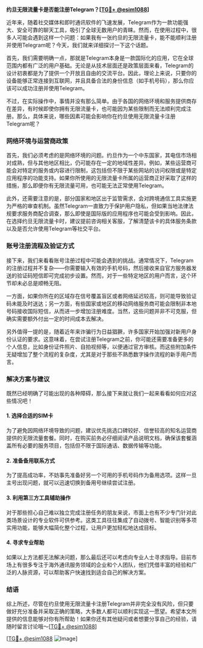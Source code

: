 **约旦无限流量卡是否能注册Telegram？[[TG💪+ @esim1088](https://t.me/s/esim1088)]**

近年来，随着社交媒体和即时通讯软件的飞速发展，Telegram作为一款功能强大、安全可靠的聊天工具，吸引了全球无数用户的青睐。然而，在使用过程中，很多人可能会遇到这样一个问题：如果我有一张约旦的无限流量卡，能不能顺利注册并使用Telegram呢？今天，我们就来详细探讨一下这个话题。

首先，我们需要明确一点，那就是Telegram本身是一款国际化的应用，它在全球范围内都有广泛的用户基础。无论是从技术层面还是政策层面来看，Telegram的设计初衷都是为了提供一个开放且自由的交流平台。因此，理论上来说，只要你的设备能够正常连接到互联网，并且具备合法的身份信息（如手机号码），那么你应该可以成功注册并使用Telegram。

不过，在实际操作中，事情并没有那么简单。由于各国的网络环境和服务提供商存在差异，有时候即使你拥有无限流量卡，也可能因为某些限制而无法顺利完成注册。那么，具体来说，哪些因素可能会影响你在约旦使用无限流量卡注册Telegram呢？

### 网络环境与运营商政策

首先，我们必须考虑的是网络环境的问题。约旦作为一个中东国家，其电信市场相对成熟，但与其他地区相比，仍可能存在一定的地域性差异。例如，某些运营商可能会对特定的服务或内容进行限制，这包括但不限于某些网站的访问权限或是特定应用程序的功能支持。如果你所使用的无限流量卡所属的运营商正好采取了这样的措施，那么即便你有无限流量可用，也可能无法正常使用Telegram。

此外，还需要注意的是，部分国家和地区出于监管需求，会对跨境通信工具实施更为严格的审查机制。虽然Telegram一直致力于保护用户隐私，但如果当地法律法规要求服务商配合调查，那么即使是国际版的应用程序也可能会受到影响。因此，在选择约旦无限流量卡时，建议提前咨询相关客服，了解清楚该卡的具体服务条款以及是否允许使用Telegram等社交平台。

### 账号注册流程及验证方式

接下来，我们来看看账号注册过程中可能会遇到的挑战。通常情况下，Telegram的注册过程并不复杂——你需要输入有效的手机号码，然后接收来自官方服务器发送的验证码短信即可完成初步设置。然而，对于一些特定地区的用户而言，这个环节却未必总是顺畅无阻。

一方面，如果你所在的区域存在信号覆盖盲区或者网络延迟较高，则可能导致验证码未能及时送达；另一方面，有些国家或地区的移动网络服务商可能会限制非本地号码接收国际短信，从而进一步增加注册难度。当然，这些问题并非不可克服，但确实需要额外付出一定的时间成本去解决。

另外值得一提的是，随着近年来诈骗行为日益猖獗，许多国家开始加强对新用户身份认证的要求。这意味着，在尝试注册Telegram之前，你可能还需要准备更多的个人信息，比如身份证件照片、自拍视频等，以便通过官方审核。而这些附加条件无疑增加了整个流程的复杂度，尤其是对于那些不熟悉数字操作流程的新手用户而言。

### 解决方案与建议

既然已经明确了可能出现的各种障碍，那么接下来就让我们一起来看看如何应对这些情况吧！

#### 1. 选择合适的SIM卡
为了避免因网络环境导致的问题，建议优先挑选口碑较好、信誉较高的知名运营商提供的无限流量套餐。同时，在购买前务必仔细阅读产品说明文档，确保该套餐涵盖所有必要的服务项目，包括但不限于国际通话、数据传输等功能。

#### 2. 准备备用联系方式
为了提高成功率，不妨事先准备好另一个可用的手机号码作为备用选项。这样一旦主号出现问题，就可以迅速切换到备用号继续尝试注册。

#### 3. 利用第三方工具辅助操作
对于那些担心自己难以独立完成注册任务的朋友来说，市面上也有不少专门针对此类场景设计的专业软件可供参考。这类工具往往集成了自动拨号、智能识别等多项实用功能，能够大幅简化整个过程，让用户更加轻松地达成目标。

#### 4. 寻求专业帮助
如果以上方法都无法解决问题，那么最后还可以考虑向专业人士寻求指导。目前市场上有很多专注于海外通讯服务领域的企业和个人团队，他们凭借丰富的经验和广泛的人脉资源，可以帮助客户快速找到适合自己的解决方案。

### 结语

综上所述，尽管在约旦使用无限流量卡注册Telegram并非完全没有风险，但只要做好充分准备并采取正确的策略，大多数人都可以顺利实现这一愿望。希望本文所提供的信息能够对你有所帮助！如果你还有其他疑问或者想要分享自己的经验，请随时留言讨论哦～[[TG💪+ @esim1088](https://t.me/s/esim1088)]

[[TG💪+ @esim1088](https://t.me/s/esim1088) ![Image](https://i.postimg.cc/4NQfJmqS/Snipaste-2025-05-13-00-14-12.png)]